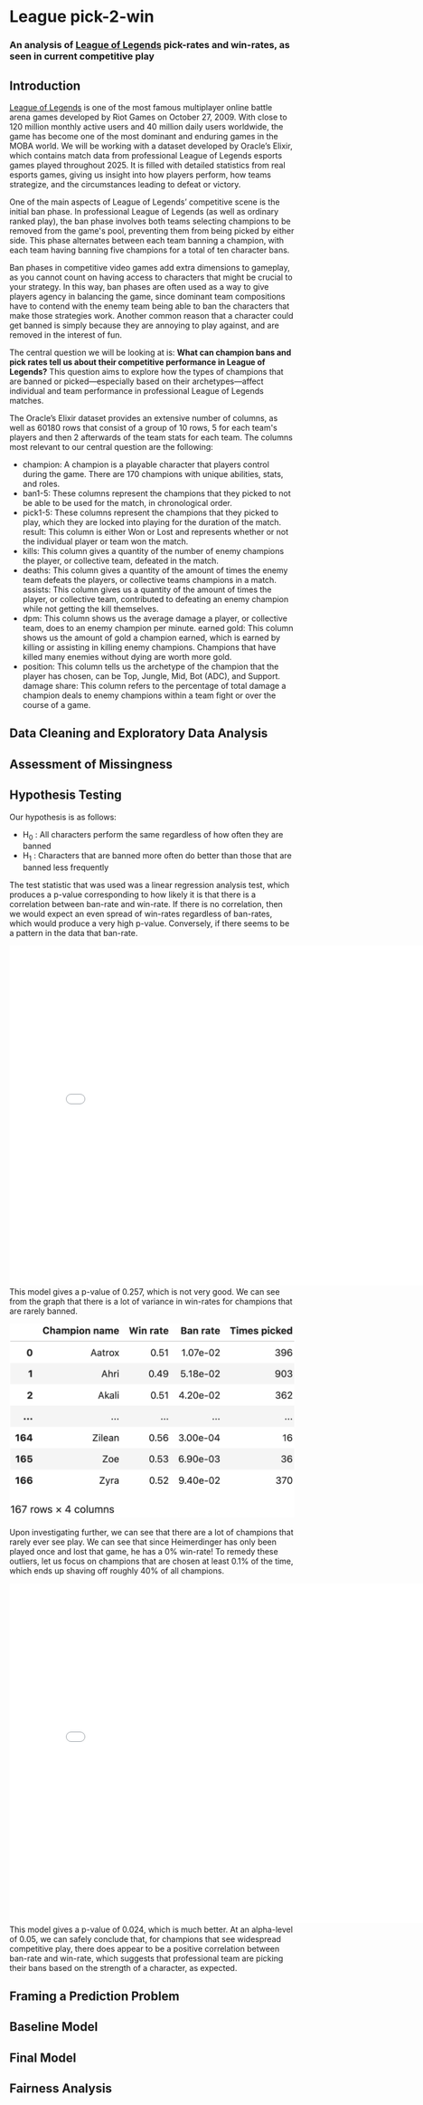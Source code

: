 # League pick-2-win

### An analysis of <u>League of Legends</u> pick-rates and win-rates, as seen in current competitive play

## Introduction

<u>League of Legends</u> is one of the most famous multiplayer online battle arena games developed by Riot Games on October 27, 2009. With close to 120 million monthly active users and 40 million daily users worldwide, the game has become one of the most dominant and enduring games in the MOBA world. We will be working with a dataset developed by Oracle’s Elixir, which contains match data from professional League of Legends esports games played throughout 2025. It is filled with detailed statistics from real esports games, giving us insight into how players perform, how teams strategize, and the circumstances leading to defeat or victory.
	
One of the main aspects of League of Legends’ competitive scene is the initial ban phase. In professional League of Legends (as well as ordinary ranked play), the ban phase involves both teams selecting champions to be removed from the game's pool, preventing them from being picked by either side. This phase alternates between each team banning a champion, with each team having banning five champions for a total of ten character bans. 
	
Ban phases in competitive video games add extra dimensions to gameplay, as you cannot count on having access to characters that might be crucial to your strategy. In this way, ban phases are often used as a way to give players agency in balancing the game, since dominant team compositions have to contend with the enemy team being able to ban the characters that make those strategies work. Another common reason that a character could get banned is simply because they are annoying to play against, and are removed in the interest of fun. 
	
The central question we will be looking at is: **What can champion bans and pick rates tell us about their competitive performance in League of Legends?** This question aims to explore how the types of champions that are banned or picked—especially based on their archetypes—affect individual and team performance in professional League of Legends matches.
	
The Oracle’s Elixir dataset provides an extensive number of columns, as well as 60180 rows that consist of a group of 10 rows, 5 for each team's players and then 2 afterwards of the team stats for each team. The columns most relevant to our central question are the following: 
- champion: A champion is a playable character that players control during the game. There are 170 champions with unique abilities, stats, and roles. 
 - ban1-5: These columns represent the champions that they picked to not be able to be used for the match, in chronological order. 
 - pick1-5: These columns represent the champions that they picked to play, which they are locked into playing for the duration of the match.
result: This column is either Won or Lost and represents whether or not the individual player or team won the match. 
 - kills: This column gives a quantity of the number of enemy champions the player, or collective team, defeated in the match. 
 - deaths: This column gives a quantity of the amount of times the enemy team defeats the players, or collective teams champions in a match. 
assists: This column gives us a quantity of the amount of times the player, or collective team, contributed to defeating an enemy champion while not getting the kill themselves. 
 - dpm: This column shows us the average damage a player, or collective team, does to an enemy champion per minute. 
earned gold: This column shows us the amount of gold a champion earned, which is earned by killing or assisting in killing enemy champions. Champions that have killed many enemies without dying are worth more gold. 
 - position: This column tells us the archetype of the champion that the player has chosen, can be Top, Jungle, Mid, Bot (ADC), and Support. 
damage share: This column refers to the percentage of total damage a champion deals to enemy champions within a team fight or over the course of a game.

## Data Cleaning and Exploratory Data Analysis



## Assessment of Missingness



## Hypothesis Testing

Our hypothesis is as follows:

 - H<sub>0</sub> : All characters perform the same regardless of how often they are banned 
 - H<sub>1</sub> : Characters that are banned more often do better than those that are banned less frequently

The test statistic that was used was a linear regression analysis test, which produces a p-value corresponding to how likely it is that there is a correlation between ban-rate and win-rate. If there is no correlation, then we would expect an even spread of win-rates regardless of ban-rates, which would produce a very high p-value. Conversely, if there seems to be a pattern in the data that ban-rate. 
	
<iframe
  src="assets/hypothesis_test_first.html"
  width="800"
  height="600"
  frameborder="0"
></iframe>
This model gives a p-value of 0.257, which is not very good. We can see from the graph that there is a lot of variance in win-rates for champions that are rarely banned. 

![Hypothesis Pivot Table](assets/hypothesis_pt.png)

Upon investigating further, we can see that there are a lot of champions that rarely ever see play. We can see that since Heimerdinger has only been played once and lost that game, he has a 0\% win-rate! To remedy these outliers, let us focus on champions that are chosen at least 0.1\% of the time, which ends up shaving off roughly 40\% of all champions.

<iframe
  src="assets/hypothesis_test_final.html"
  width="800"
  height="600"
  frameborder="0"
></iframe>
This model gives a p-value of 0.024, which is much better. At an alpha-level of 0.05, we can safely conclude that, for champions that see widespread competitive play, there does appear to be a positive correlation between ban-rate and win-rate, which suggests that professional team are picking their bans based on the strength of a character, as expected.

## Framing a Prediction Problem



## Baseline Model



## Final Model



## Fairness Analysis


